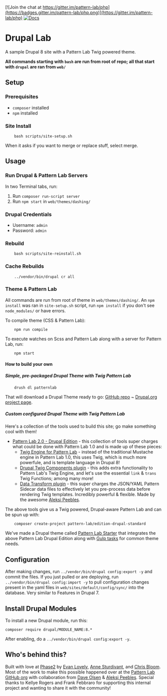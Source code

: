 [![Join the chat at https://gitter.im/pattern-lab/php](https://badges.gitter.im/pattern-lab/php.png)](https://gitter.im/pattern-lab/php) [![Docs](https://img.shields.io/badge/docs-master-brightgreen.svg?style=flat)](http://drupal-lab.readthedocs.io)

# Drupal Lab

A sample Drupal 8 site with a Pattern Lab Twig powered theme.

**All commands starting with `bash` are run from root of repo; all that start with `drupal` are ran from `web/`**

## Setup

### Prerequisites

- `composer` installed
- `npm` installed

### Site Install

		bash scripts/site-setup.sh

When it asks if you want to merge or replace stuff, select merge.

## Usage

### Run Drupal & Pattern Lab Servers

In two Terminal tabs, run:

1. Run `composer run-script server`
1. Run `npm start` in `web/themes/dashing/`

### Drupal Credentials

- Username: `admin`
- Password: `admin`

### Rebuild

		bash scripts/site-reinstall.sh

### Cache Rebuilds

		../vendor/bin/drupal cr all

### Theme & Pattern Lab

All commands are run from root of theme in `web/themes/dashing/`. An `npm install` was ran in `site-setup.sh` script, run `npm install` if you don't see `node_modules/` or have errors.

To compile theme (CSS & Pattern Lab):

		npm run compile

To execute watches on Scss and Pattern Lab along with a server for Pattern Lab, run:

		npm start

#### How to build your own

##### Simple, pre-packaged Drupal Theme with Twig Pattern Lab 

		drush dl patternlab

That will download a Drupal Theme ready to go: [GitHub repo](https://github.com/phase2/pattern-lab-drupal-theme) ~ [Drupal.org project page](https://www.drupal.org/project/patternlab).

##### Custom configured Drupal Theme with Twig Pattern Lab

Here's a collection of the tools used to build this site; go make something cool with them!

- [Pattern Lab 2.0 - Drupal Edition](https://github.com/pattern-lab/edition-php-drupal-standard) - this collection of tools super charges what could be done with Pattern Lab 1.0 and is made up of these pieces:
	- [Twig Engine for Pattern Lab](https://github.com/pattern-lab/patternengine-php-twig) - instead of the traditional Mustache engine in Pattern Lab 1.0, this uses Twig, which is much more powerfule, and is template language in Drupal 8!
	- [Drupal Twig Components plugin](https://github.com/pattern-lab/plugin-drupal-twig-components) - this adds extra functionality to Pattern Lab's Twig Engine, and let's use the essential `link` & `trans` Twig Functions; among many more!
	- [Data Transform plugin](https://github.com/aleksip/plugin-data-transform) - this super charges the JSON/YAML Pattern Sidecar data files to effectively let you pre-process data before rendering Twig templates. Incredibly powerful & flexible. Made by the awesome [Aleksi Peebles](http://www.aleksip.net).

The above tools give us a Twig powered, Drupal-aware Pattern Lab and can be spun up with:
	
		composer create-project pattern-lab/edition-drupal-standard

We've made a Drupal theme called [Pattern Lab Starter](https://github.com/phase2/pattern-lab-starter) that integrates the above Pattern Lab Drupal Edition along with [Gulp tasks](https://github.com/phase2/p2-theme-core) for common theme needs. 

## Configuration

After making changes, run `../vendor/bin/drupal config:export -y` and commit the files. If you just pulled or are deploying, run `../vendor/bin/drupal config:import -y` to pull configuration changes present in the yaml files in `web/sites/default/config/sync/` into the database. Very similar to Features in Drupal 7.

## Install Drupal Modules

To install a new Drupal module, run this:

    composer require drupal/MODULE_NAME:8.*

After enabling, do a `../vendor/bin/drupal config:export -y`.

## Who's behind this?

Built with love at [Phase2](https://phase2technology.com) by [Evan Lovely](https://twitter.com/EvanLovely), [Anne Sturdivant](https://twitter.com/anniegreens), and [Chris Bloom](https://twitter.com/illepic). Most of the work to make this possible happened over at the [Pattern Lab GitHub org](https://github.com/pattern-lab) with collaboration from [Dave Olsen](https://twitter.com/dmolsen) & [Aleksi Peebles](https://twitter.com/aleksip). Special thanks to Kellye Rogers and Frank Febbraro for supporting this internal project and wanting to share it with the community!
